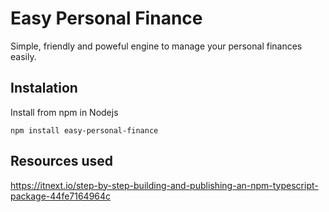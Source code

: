 # Easy Personal Finance
Simple, friendly and poweful engine to manage your personal finances easily.

## Instalation
Install from npm in Nodejs
```shell
npm install easy-personal-finance
```


## Resources used

https://itnext.io/step-by-step-building-and-publishing-an-npm-typescript-package-44fe7164964c